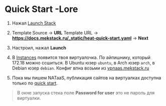 # Quick Start -Lore

1. Нажал [Launch Stack](https://mekstack.ru/project/stacks/)

2. Template Source -> **URL**
   Template URL -> **https://docs.mekstack.ru/_static/heat-quick-start.yaml** -> **Next**

3. Настроил, нажал **Launch**

4. В [Instances](https://mekstack.ru/project/instances/) появится твоя виртуалочка.
   По айпишнику, который 172.18 можно ссшиться.
   В Ubuntu юзер ``ubuntu``, в Arch юзер ``arch``, в Debian юзер ``debian``.
   Конфиг впна возьми из [vpnaas.mekstack.ru](https://vpnaas.mekstack.ru)

6. Пока мы пишем NATaaS, публикация сайтов на виртуалках доступна только по [quick start](quick-start.md).

> В окне запуска стека поле **Password for user** это не пароль для виртуалки.
